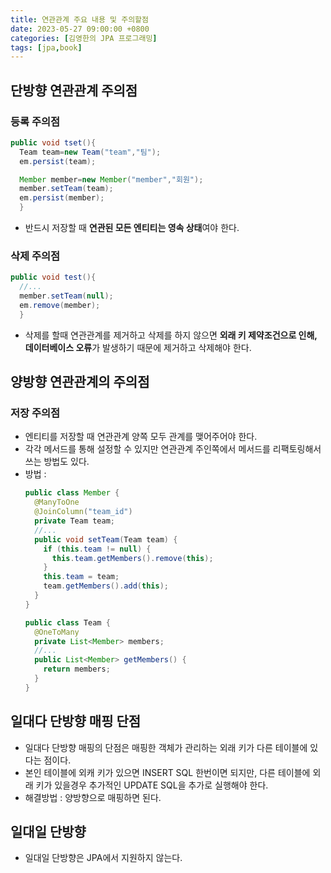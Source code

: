 ```yaml
---
title: 연관관계 주요 내용 및 주의할점
date: 2023-05-27 09:00:00 +0800
categories: [김영한의 JPA 프로그래밍]
tags: [jpa,book]
---
```


## 단방향 연관관계 주의점

### 등록 주의점

```java
public void tset(){
  Team team=new Team("team","팀");
  em.persist(team);

  Member member=new Member("member","회원");
  member.setTeam(team);
  em.persist(member);
  }
```

- 반드시 저장할 때 **연관된 모든 엔티티는 영속 상태**여야 한다.

### 삭제 주의점

```java
public void test(){
  //...
  member.setTeam(null);
  em.remove(member);
  }
```

- 삭제를 할때 연관관계를 제거하고 삭제를 하지 않으면 **외래 키 제약조건으로 인해, 데이터베이스 오류**가 발생하기 때문에 제거하고 삭제해야 한다.

## 양방향 연관관계의 주의점

### 저장 주의점
- 엔티티를 저장할 때 연관관계 양쪽 모두 관계를 맺어주어야 한다.
- 각각 메서드를 통해 설정할 수 있지만 연관관계 주인쪽에서 메서드를 리팩토링해서 쓰는 방법도 있다.
- 방법 :
  ```java
  public class Member {
    @ManyToOne
    @JoinColumn("team_id")
    private Team team;
    //...
    public void setTeam(Team team) {
      if (this.team != null) {
        this.team.getMembers().remove(this);
      }
      this.team = team;
      team.getMembers().add(this);
    }
  }

  public class Team {
    @OneToMany
    private List<Member> members;
    //...
    public List<Member> getMembers() {
      return members;
    }
  }
  ```

## 일대다 단방향 매핑 단점
- 일대다 단방향 매핑의 단점은 매핑한 객체가 관리하는 외래 키가 다른 테이블에 있다는 점이다.
- 본인 테이블에 외캐 키가 있으면 INSERT SQL 한번이면 되지만, 다른 테이블에 외래 키가 있을경우 추가적인 UPDATE SQL을 추가로 실행해야 한다.
- 해결방법 : 양방향으로 매핑하면 된다.

## 일대일 단방향
- 일대일 단방향은 JPA에서 지원하지 않는다.

